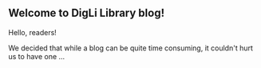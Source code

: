 ## Welcome to DigLi Library blog!

Hello, readers!

We decided that while a blog can be quite time consuming, it couldn't hurt us to have one ...
